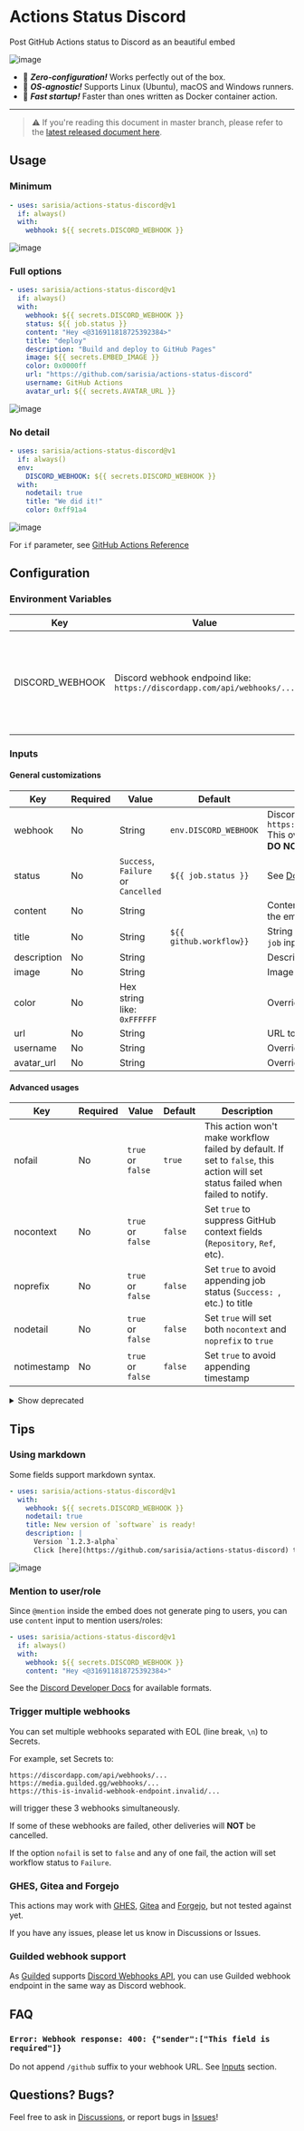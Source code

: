 # Actions Status Discord

Post GitHub Actions status to Discord as an beautiful embed

![image](https://user-images.githubusercontent.com/33576079/212482263-31456af9-6a9f-4110-82ad-cd3df738bddb.png)

- :sushi: **_Zero-configuration!_** Works perfectly out of the box.
- :sushi: **_OS-agnostic!_** Supports Linux (Ubuntu), macOS and Windows runners.
- :sushi: **_Fast startup!_** Faster than ones written as Docker container action.

---

> :warning: If you're reading this document in master branch,
> please refer to the [latest released document here](https://github.com/marketplace/actions/actions-status-discord). 

## Usage

### Minimum

```yaml
- uses: sarisia/actions-status-discord@v1
  if: always()
  with:
    webhook: ${{ secrets.DISCORD_WEBHOOK }}
```

![image](https://user-images.githubusercontent.com/33576079/212482274-7d4ee492-69b5-4d61-844d-b1af05e4380a.png)

### Full options

```yaml
- uses: sarisia/actions-status-discord@v1
  if: always()
  with:
    webhook: ${{ secrets.DISCORD_WEBHOOK }}
    status: ${{ job.status }}
    content: "Hey <@316911818725392384>"
    title: "deploy"
    description: "Build and deploy to GitHub Pages"
    image: ${{ secrets.EMBED_IMAGE }}
    color: 0x0000ff
    url: "https://github.com/sarisia/actions-status-discord"
    username: GitHub Actions
    avatar_url: ${{ secrets.AVATAR_URL }}
```

![image](https://user-images.githubusercontent.com/33576079/212482303-c5813211-95be-4599-ac3d-e93cdd6d33c5.png)

### No detail

```yaml
- uses: sarisia/actions-status-discord@v1
  if: always()
  env:
    DISCORD_WEBHOOK: ${{ secrets.DISCORD_WEBHOOK }}
  with:
    nodetail: true
    title: "We did it!"
    color: 0xff91a4
```

![image](https://user-images.githubusercontent.com/33576079/212482315-52429bbd-b7b9-456a-8ee8-ee26aa2a0fb1.png)

For `if` parameter, see
[GitHub Actions Reference](https://help.github.com/en/actions/reference/context-and-expression-syntax-for-github-actions#job-status-check-functions)

## Configuration

### Environment Variables

| Key | Value | Description |
| - | - | - |
| DISCORD_WEBHOOK | Discord webhook endpoind like:<br>`https://discordapp.com/api/webhooks/...` | You can provide webhook via inputs either.<br>**DO NOT APPEND [`/github` SUFFIX](https://discord.com/developers/docs/resources/webhook#execute-githubcompatible-webhook)!**

### Inputs

#### General customizations

| Key | Required | Value | Default | Description |
| - | - | - | - | - |
| webhook | No | String | `env.DISCORD_WEBHOOK` | Discord webhook endpoind like:<br>`https://discordapp.com/api/webhooks/...`<br>This overrides `env.DISCORD_WEBHOOK`.<br>**DO NOT APPEND [`/github` SUFFIX](https://discord.com/developers/docs/resources/webhook#execute-githubcompatible-webhook)!** |
| status | No | `Success`, `Failure` or `Cancelled` | `${{ job.status }}` | See [Document for `job` context](https://help.github.com/en/actions/reference/context-and-expression-syntax-for-github-actions#job-context) |
| content | No | String | | Content. Shown as an message outside of the embed. See [Mention to user/role](#mention-to-user/role) |
| title | No | String | `${{ github.workflow}}` | String included in embed title. Overrides `job` input. |
| description | No | String | | Description included in message |
| image | No | String | | Image attached to the message |
| color | No | Hex string like: `0xFFFFFF` | | Overrides Discord embed color |
| url | No | String | | URL to jump when the title is clicked |
| username | No | String | | Overrides Discord webhook username |
| avatar_url | No | String | | Overrides Discord webhook avatar url |

#### Advanced usages

| Key | Required | Value | Default | Description |
| - | - | - | - | - |
| nofail | No | `true` or `false` | `true` | This action won't make workflow failed by default. If set to `false`, this action will set status failed when failed to notify. |
| nocontext | No | `true` or `false` | `false` | Set `true` to suppress GitHub context fields (`Repository`, `Ref`, etc). |
| noprefix | No | `true` or `false` | `false` | Set `true` to avoid appending job status (`Success: `, etc.) to title |
| nodetail | No | `true` or `false` | `false` | Set `true` will set both `nocontext` and `noprefix` to `true` |
| notimestamp | No | `true` or `false` | `false` | Set `true` to avoid appending timestamp |


<details>
<summary>Show deprecated</summary>

| Key | Required | Value | Default | Description |
| - | - | - | - | - |
| job | No | String | | **Deprecated. Will be removed in v2**<br>Job name included in message title. Same as `title` input. |

</details>

<!-- ## Migrate to v2

### input `job` is now `title`

`job` input is deprecated and now removed in v2.

Just change `job` to `title` in your workflow file to make it work. -->

## Tips

### Using markdown

Some fields support markdown syntax.

```yaml
- uses: sarisia/actions-status-discord@v1
  with:
    webhook: ${{ secrets.DISCORD_WEBHOOK }}
    nodetail: true
    title: New version of `software` is ready!
    description: |
      Version `1.2.3-alpha`
      Click [here](https://github.com/sarisia/actions-status-discord) to download!
```

![image](https://user-images.githubusercontent.com/33576079/212482315-52429bbd-b7b9-456a-8ee8-ee26aa2a0fb1.png)

### Mention to user/role

Since `@mention` inside the embed does not generate ping to users,
you can use `content` input to mention users/roles:

```yaml
- uses: sarisia/actions-status-discord@v1
  if: always()
  with:
    webhook: ${{ secrets.DISCORD_WEBHOOK }}
    content: "Hey <@316911818725392384>"
```

See the [Discord Developer Docs](https://discord.com/developers/docs/reference#message-formatting) for available formats.

### Trigger multiple webhooks

You can set multiple webhooks separated with EOL (line break, `\n`) to Secrets.

For example, set Secrets to:
```
https://discordapp.com/api/webhooks/...
https://media.guilded.gg/webhooks/...
https://this-is-invalid-webhook-endpoint.invalid/...
```
will trigger these 3 webhooks simultaneously.

If some of these webhooks are failed, other deliveries will **NOT** be cancelled.

If the option `nofail` is set to `false` and any of one fail, the action will set
workflow status to `Failure`.

### GHES, Gitea and Forgejo

This actions may work with [GHES](https://docs.github.com/en/enterprise-server@3.8/admin/github-actions/managing-access-to-actions-from-githubcom/about-using-actions-in-your-enterprise), [Gitea](https://blog.gitea.io/2022/12/feature-preview-gitea-actions/) and [Forgejo](https://forgejo.org/2023-02-27-forgejo-actions/), but not tested against yet.

If you have any issues, please let us know in Discussions or Issues.

### Guilded webhook support

As [Guilded](https://guilded.gg) supports [Discord Webhooks API](https://discord.com/developers/docs/resources/webhook#execute-webhook),
you can use Guilded webhook endpoint in the same way as Discord webhook.

## FAQ

### `Error: Webhook response: 400: {"sender":["This field is required"]}`

Do not append `/github` suffix to your webhook URL. See [Inputs](#inputs) section.

## Questions? Bugs?

Feel free to ask in [Discussions](https://github.com/sarisia/actions-status-discord/discussions),
or report bugs in [Issues](https://github.com/sarisia/actions-status-discord/issues)!
